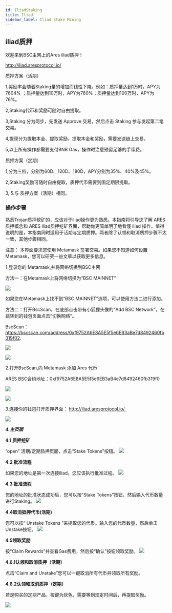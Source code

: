 ```yaml
---
id: IliadStaking
title: Iliad
sidebar_label: Iliad Stake Mining
---
```


## iliad质押

欢迎来到BSC主网上的Ares iliad质押！

http://iliad.aresprotocol.io/


质押方案（活期）

1,奖励率会随着Staking量的增加而线性下降。例如：质押量达到1万时，APY为7604% ；质押量达到10万时，APY为760%；质押量达到100万时，APY为76%。

2,Staking代币和奖励可随时自由提取。

3,Staking 分为两步，先发送 Approve 交易，然后点击 Staking 参与发起第二笔交易。

4,提现分为提取本金、提取奖励、提取本金和奖励，需要发送链上交易。

5,以上所有操作都需要支付BNB Gas，操作时注意预留足够的手续费。


质押方案（定期）

1,分为三档，分别为60D、120D、180D，APY分别为35%、40%及45%。

2,Staking奖励可随时自由提取，质押代币需要到固定期限提取。

3, 5.与 质押方案（活期）相同。


### 操作步骤

熟悉Trojan质押挖矿的，应该对于iliad操作更为熟悉。本指南将引导您了解 ARES 质押概念和 ARES iliad质押挖矿界面，帮助你更简单明了地看懂 iliad 操作。值得说明的是，本指南同时适用于活期与定期质押。两者除了认领和取消质押步骤不太一致，其他步骤相同。

注意： 本界面要求您使用 Metamask 签署交易。如果您不知道如何设置 Metamask，您可以研究一些文章以获取更多信息。

1.登录您的 Metamask,并将网络切换到BSC主网

方法一：在Metamask上将网络切换为“BSC MAINNET”

![](assets/build/200.png)

如果您在Metamask上找不到“BSC MAINNET”选项，可以使用方法二进行添加。

方法二：打开BscScan，在底部点击带有小狐狸头像的“Add BSC Network”，在跳转到的钱包页面点击“切换网络”。

BscScan：https://bscscan.com/address/0xf9752A6E8A5E5f5e6EB3aBe7d8492460fb319f02. 

![](assets/build/201.png)

![](assets/build/202.png)

2.打开BscScan,向 Metamask 添加 Ares 代币

ARES BSC合约地址：0xf9752A6E8A5E5f5e6EB3aB4e7d8492460fb319f0

![](assets/build/203.png)

![](assets/build/204.png)

3.连接你的钱包打开质押界面：
http://iliad.aresprotocol.io/ 

![](assets/build/205.png)


***4.主页面***

**4.1 质押挖矿**

“open” 活期/定期质押页面，点击“Stake Tokens”按钮。
![](assets/build/206.png)

**4.2 批准流程**

如果您的地址是第一次连接iliad。您应该执行批准过程。
![](assets/build/17.png)

**4.3 批准流程**

您的地址的批准状态成功后，您可以按“Stake Tokens”按钮，然后输入代币数量进行Staking。
![](assets/build/18.png)

**4.4取消抵押代币(活期)**

您可以按“ Unstake Tokens ”来提取您的代币。输入您的代币数量，然后单击Unstake按钮。
![](assets/build/19.png)

**4.5领取奖励**

按“Claim Rewards”并查看Gas费用，然后按“确认”按钮领取奖励。
![](assets/build/20.png)

**4.6.1认领和取消质押（活期）**

点击“Claim and Unstake”您可以一键取消所有代币并领取所有奖励。

**4.6.2认领和取消质押（定期）**

若是购买的定期产品，按键为灰色，需要等到规定时间后，再提取奖励。

![](assets/build/21.png)

